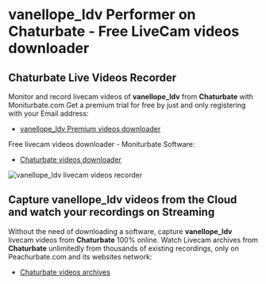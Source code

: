 # vanellope_ldv Performer on Chaturbate - Free LiveCam videos downloader

## Chaturbate Live Videos Recorder

Monitor and record livecam videos of **vanellope_ldv** from **Chaturbate** with Moniturbate.com
Get a premium trial for free by just and only registering with your Email address:
* [vanellope_ldv Premium videos downloader](https://moniturbate.com/request-demo-licence-key.html)

Free livecam videos downloader - Moniturbate Software:
* [Chaturbate videos downloader](https://moniturbate.com/moniturbate-download-software.html)

![vanellope_ldv livecam videos recorder](https://peachurnet.com/templates/moniturbate-software.png)


## Capture vanellope_ldv videos from the Cloud and watch your recordings on Streaming

Without the need of downloading a software, capture **vanellope_ldv** livecam videos from **Chaturbate** 100% online.
Watch Livecam archives from **Chaturbate** unlimitedly from thousands of existing recordings, only on Peachurbate.com and its websites network:
* [Chaturbate videos archives](https://peachurnet.com/)